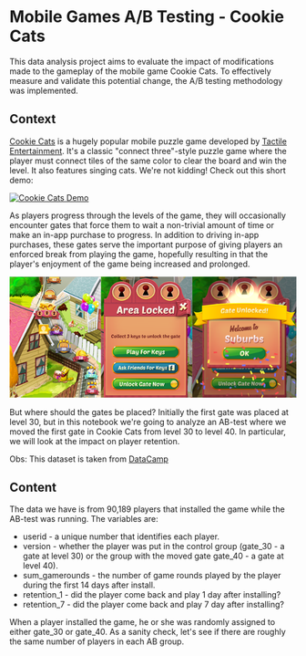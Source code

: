 # Mobile Games A/B Testing - Cookie Cats

This data analysis project aims to evaluate the impact of modifications made to the gameplay of the mobile game Cookie Cats. To effectively measure and validate this potential change, the A/B testing methodology was implemented.

## Context

<p><a href="https://www.facebook.com/cookiecatsgame">Cookie Cats</a> is a hugely popular mobile puzzle game developed by <a href="http://tactile.dk">Tactile Entertainment</a>. It's a classic "connect three"-style puzzle game where the player must connect tiles of the same color to clear the board and win the level. It also features singing cats. We're not kidding! Check out this short demo:</p>

[![Cookie Cats Demo](https://img.youtube.com/vi/GaP5f0jVTWE/0.jpg)](https://www.youtube.com/watch?v=GaP5f0jVTWE)


As players progress through the levels of the game, they will occasionally encounter gates that force them to wait a non-trivial amount of time or make an in-app purchase to progress. In addition to driving in-app purchases, these gates serve the important purpose of giving players an enforced break from playing the game, hopefully resulting in that the player's enjoyment of the game being increased and prolonged.

![The Gates](https://github.com/cezarmendes/cookieCats_AB-Testing/blob/main/cc_gates.png)


But where should the gates be placed? Initially the first gate was placed at level 30, but in this notebook we're going to analyze an AB-test where we moved the first gate in Cookie Cats from level 30 to level 40. In particular, we will look at the impact on player retention. </p>

Obs: This dataset is taken from <a href="https://app.datacamp.com/learn/projects/184">DataCamp</a>

## Content

The data we have is from 90,189 players that installed the game while the AB-test was running. The variables are:

- userid - a unique number that identifies each player.
- version - whether the player was put in the control group (gate_30 - a gate at level 30) or the group with the moved gate gate_40 - a gate at level 40).
- sum_gamerounds - the number of game rounds played by the player during the first 14 days after install.
- retention_1  - did the player come back and play 1 day after installing?
- retention_7 - did the player come back and play 7 day after installing?

When a player installed the game, he or she was randomly assigned to either gate_30 or gate_40. As a sanity check, let's see if there are roughly the same number of players in each AB group.
